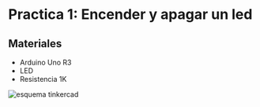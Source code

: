 # Practica 1: Encender y apagar un led

## Materiales

* Arduino Uno R3
* LED
* Resistencia 1K

![esquema tinkercad](https://raw.githubusercontent.com/EnforcerZhukov/PracticasArduino/master/Practica1/pr1.png)

